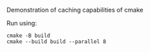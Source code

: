 Demonstration of caching capabilities of cmake

Run using:

```shell
cmake -B build
cmake --build build --parallel 8
```
